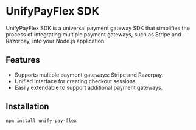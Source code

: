 # UnifyPayFlex SDK

UnifyPayFlex SDK is a universal payment gateway SDK that simplifies the process of integrating multiple payment gateways, such as Stripe and Razorpay, into your Node.js application.

## Features

- Supports multiple payment gateways: Stripe and Razorpay.
- Unified interface for creating checkout sessions.
- Easily extendable to support additional payment gateways.

## Installation

```bash
npm install unify-pay-flex
